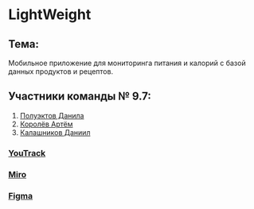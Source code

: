 # LightWeight
## Тема:
  Мобильное приложение для мониторинга питания и калорий с базой данных продуктов и рецептов.  
## Участники команды № 9.7:
  1. [Полуэктов Данила](https://github.com/d-poluecktov)
  2. [Королёв Артём](https://github.com/artyomkorolev)
  3. [Калашников Даниил](https://github.com/DanyaKalashnikov)
### [YouTrack](https://d-poluecktov.youtrack.cloud/projects/2061a400-6607-4143-a78c-9aea939eccec)
### [Miro](https://miro.com/app/board/uXjVNq2r5UU=/?share_link_id=315148327533)
### [Figma](https://www.figma.com/files/project/207061495/LightWeight?fuid=855559981156149349)
